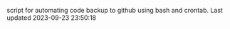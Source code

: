 script for automating code backup to github using bash and crontab. Last updated 2023-09-23 23:50:18
